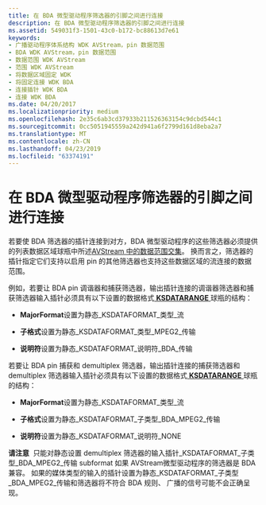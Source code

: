 ```yaml
---
title: 在 BDA 微型驱动程序筛选器的引脚之间进行连接
description: 在 BDA 微型驱动程序筛选器的引脚之间进行连接
ms.assetid: 549031f3-1501-43c0-b172-bc88613d7e61
keywords:
- 广播驱动程序体系结构 WDK AVStream，pin 数据范围
- BDA WDK AVStream，pin 数据范围
- 数据范围 WDK AVStream
- 范围 WDK AVStream
- 将数据区域固定 WDK
- 将固定连接 WDK BDA
- 连接插针 WDK BDA
- 连接 WDK BDA
ms.date: 04/20/2017
ms.localizationpriority: medium
ms.openlocfilehash: 2e35c6ab3cd37933b211526363154c9dcbd544c1
ms.sourcegitcommit: 0cc5051945559a242d941a6f2799d161d8eba2a7
ms.translationtype: MT
ms.contentlocale: zh-CN
ms.lasthandoff: 04/23/2019
ms.locfileid: "63374191"
---
```

# <a name="connecting-between-pins-of-filters-for-bda-minidrivers"></a>在 BDA 微型驱动程序筛选器的引脚之间进行连接





若要使 BDA 筛选器的插针连接到对方，BDA 微型驱动程序的这些筛选器必须提供的列表数据区域球瓶中所述[AVStream 中的数据范围交集](data-range-intersections-in-avstream.md)。 换而言之，筛选器的插针指定它们支持以启用 pin 的其他筛选器也支持这些数据区域的流连接的数据范围。

例如，若要让 BDA pin 调谐器和捕获筛选器，输出插针连接的调谐器筛选器和捕获筛选器输入插针必须具有以下设置的数据格式[ **KSDATARANGE** ](https://msdn.microsoft.com/library/windows/hardware/ff561658)球瓶的结构：

-   **MajorFormat**设置为静态\_KSDATAFORMAT\_类型\_流

-   **子格式**设置为静态\_KSDATAFORMAT\_类型\_MPEG2\_传输

-   **说明符**设置为静态\_KSDATAFORMAT\_说明符\_BDA\_传输

若要让 BDA pin 捕获和 demultiplex 筛选器，输出插针连接的捕获筛选器和 demultiplex 筛选器输入插针必须具有以下设置的数据格式[ **KSDATARANGE** ](https://msdn.microsoft.com/library/windows/hardware/ff561658)球瓶的结构：

-   **MajorFormat**设置为静态\_KSDATAFORMAT\_类型\_流

-   **子格式**设置为静态\_KSDATAFORMAT\_子类型\_BDA\_MPEG2\_传输

-   **说明符**设置为静态\_KSDATAFORMAT\_说明符\_NONE

**请注意**  只能对静态设置 demultiplex 筛选器的输入插针\_KSDATAFORMAT\_子类型\_BDA\_MPEG2\_传输 subformat 如果 AVStream微型驱动程序的筛选器是 BDA 兼容。
如果的媒体类型的输入的插针设置为静态\_KSDATAFORMAT\_子类型\_BDA\_MPEG2\_传输和筛选器将不符合 BDA 规则、 广播的信号可能不会正确呈现。

 

 

 




